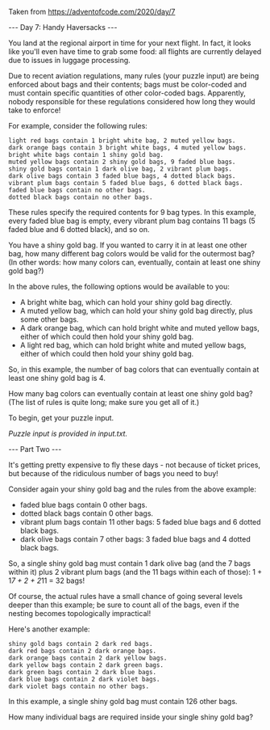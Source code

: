 Taken from https://adventofcode.com/2020/day/7

--- Day 7: Handy Haversacks ---

You land at the regional airport in time for your next flight. In fact, it looks like you'll even have time to grab some food: all flights are currently delayed due to issues in luggage processing.

Due to recent aviation regulations, many rules (your puzzle input) are being enforced about bags and their contents; bags must be color-coded and must contain specific quantities of other color-coded bags. Apparently, nobody responsible for these regulations considered how long they would take to enforce!

For example, consider the following rules:

```
light red bags contain 1 bright white bag, 2 muted yellow bags.
dark orange bags contain 3 bright white bags, 4 muted yellow bags.
bright white bags contain 1 shiny gold bag.
muted yellow bags contain 2 shiny gold bags, 9 faded blue bags.
shiny gold bags contain 1 dark olive bag, 2 vibrant plum bags.
dark olive bags contain 3 faded blue bags, 4 dotted black bags.
vibrant plum bags contain 5 faded blue bags, 6 dotted black bags.
faded blue bags contain no other bags.
dotted black bags contain no other bags.
```

These rules specify the required contents for 9 bag types. In this example, every faded blue bag is empty, every vibrant plum bag contains 11 bags (5 faded blue and 6 dotted black), and so on.

You have a shiny gold bag. If you wanted to carry it in at least one other bag, how many different bag colors would be valid for the outermost bag? (In other words: how many colors can, eventually, contain at least one shiny gold bag?)

In the above rules, the following options would be available to you:

* A bright white bag, which can hold your shiny gold bag directly.
* A muted yellow bag, which can hold your shiny gold bag directly, plus some other bags.
* A dark orange bag, which can hold bright white and muted yellow bags, either of which could then hold your shiny gold bag.
* A light red bag, which can hold bright white and muted yellow bags, either of which could then hold your shiny gold bag.

So, in this example, the number of bag colors that can eventually contain at least one shiny gold bag is 4.

How many bag colors can eventually contain at least one shiny gold bag? (The list of rules is quite long; make sure you get all of it.)

To begin, get your puzzle input.

*Puzzle input is provided in input.txt.*


--- Part Two ---

It's getting pretty expensive to fly these days - not because of ticket prices, but because of the ridiculous number of bags you need to buy!

Consider again your shiny gold bag and the rules from the above example:

* faded blue bags contain 0 other bags.
* dotted black bags contain 0 other bags.
* vibrant plum bags contain 11 other bags: 5 faded blue bags and 6 dotted black bags.
* dark olive bags contain 7 other bags: 3 faded blue bags and 4 dotted black bags.

So, a single shiny gold bag must contain 1 dark olive bag (and the 7 bags within it) plus 2 vibrant plum bags (and the 11 bags within each of those): 1 + 1*7 + 2 + 2*11 = 32 bags!

Of course, the actual rules have a small chance of going several levels deeper than this example; be sure to count all of the bags, even if the nesting becomes topologically impractical!

Here's another example:

```
shiny gold bags contain 2 dark red bags.
dark red bags contain 2 dark orange bags.
dark orange bags contain 2 dark yellow bags.
dark yellow bags contain 2 dark green bags.
dark green bags contain 2 dark blue bags.
dark blue bags contain 2 dark violet bags.
dark violet bags contain no other bags.
```

In this example, a single shiny gold bag must contain 126 other bags.

How many individual bags are required inside your single shiny gold bag?
